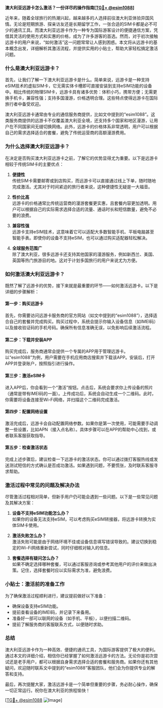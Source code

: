**澳大利亚远游卡怎么激活？一份详尽的操作指南[[TG💪+ @esim1088](https://t.me/s/esim1088)]**

近年来，随着全球旅行的热潮兴起，越来越多的人选择前往澳大利亚体验异国风情。无论是短期旅游、探亲访友还是长期留学工作，一张合适的SIM卡都是必不可少的通讯工具。而澳大利亚远游卡作为一种专为国际游客设计的便捷通信方案，凭借其灵活的使用方式和实惠的价格，成为了许多游客的首选。然而，对于初次接触远游卡的用户来说，“如何激活”这一问题常常让人感到困惑。本文将从远游卡的基本概念出发，详细解析其激活流程，并提供实用的小贴士，帮助大家轻松搞定激活问题。

### **什么是澳大利亚远游卡？**

首先，让我们了解一下澳大利亚远游卡是什么。简单来说，远游卡是一种支持eSIM技术的虚拟SIM卡，它无需实体卡槽即可直接安装到支持eSIM功能的设备中。相比传统的物理SIM卡，远游卡具有诸多优势：体积小巧，携带方便；无需更换手机卡，兼容性强；支持多国漫游，价格透明合理。这些特点使得远游卡在国际旅行者中备受欢迎。

澳大利亚远游卡通常由专业的通信服务商提供，比如文中提到的“esim1088”。这类服务商提供的远游卡不仅覆盖澳大利亚全境，还支持多个国家和地区漫游，让用户在不同国家间无缝切换网络。此外，远游卡的价格体系非常透明，用户可以根据自己的需求选择适合的套餐，避免了传统运营商的高额漫游费用。

### **为什么选择澳大利亚远游卡？**

在决定是否购买澳大利亚远游卡之前，了解它的优势显得尤为重要。以下是远游卡相较于传统SIM卡的主要优点：

1. **便捷性**  
   传统SIM卡需要邮寄或到店购买，而远游卡可以直接通过线上下单，随时随地完成激活。尤其对于时间紧迫的旅行者来说，这种便捷性无疑是一大福音。

2. **性价比高**  
   远游卡的价格通常比传统运营商的漫游套餐更实惠，且套餐内容更加透明。用户可以根据自己的实际需求选择合适的流量、通话时长和短信数量，避免不必要的浪费。

3. **兼容性强**  
   远游卡支持eSIM技术，这意味着它可以适配大多数智能手机、平板电脑甚至智能手表。即使你的设备不支持eSIM，也可以通过购买适配器轻松解决。

4. **全球服务范围广**  
   除了澳大利亚，很多远游卡还支持其他国家的漫游服务，例如新西兰、美国、英国等热门旅游目的地。这对于计划多国旅行的用户来说尤为方便。

### **如何激活澳大利亚远游卡？**

既然了解了远游卡的优势，接下来就是最重要的环节——如何激活远游卡。以下是详细的步骤解析：

#### **第一步：购买远游卡**
首先，你需要访问远游卡服务商的官方网站（如文中提到的“esim1088”），选择适合自己的套餐并完成购买。购买过程中，系统会提示你输入设备信息（如IMEI码）以及接收验证码的手机号码。确保所有信息准确无误，以免影响后续激活流程。

#### **第二步：下载并安装APP**
购买完成后，服务商通常会提供一个专属的APP用于管理远游卡。以“esim1088”为例，用户需要在手机应用商店搜索并下载该APP。安装后，打开APP并登录账户，按照指引进行操作。

#### **第三步：激活eSIM卡**
进入APP后，你会看到一个“激活”按钮。点击后，系统会要求你上传设备的照片（通常是带有IMEI码的一面）。上传成功后，系统会自动生成一个二维码。此时，你需要将设备连接至Wi-Fi网络，并扫描这个二维码完成激活。

#### **第四步：配置网络设置**
激活完成后，远游卡会自动配置网络参数。如果你是第一次使用，可能需要手动调整一些设置，比如APN（接入点名称）。具体步骤可以在APP的帮助中心找到，或者联系客服获取指导。

#### **第五步：检查激活状态**
完成上述步骤后，建议检查一下远游卡的激活状态。你可以通过拨打客服热线或发送测试短信的方式确认是否成功激活。如果遇到问题，不要慌张，及时联系客服寻求帮助。

### **激活过程中常见的问题及解决办法**

尽管激活过程相对简单，但新手用户仍可能会遇到一些问题。以下是一些常见问题及其解决方案：

1. **设备不支持eSIM功能怎么办？**  
   如果你的设备无法支持eSIM，可以考虑购买eSIM转接器，将远游卡转换为实体SIM卡使用。

2. **激活失败怎么办？**  
   激活失败可能是由于网络环境不佳或设备信息填写错误导致的。建议切换到稳定的Wi-Fi网络重新尝试，同时仔细核对输入的信息。

3. **套餐选择有疑问怎么办？**  
   如果不确定选择哪种套餐，可以通过客服咨询或参考其他用户的评价来做出决策。记住，选择套餐时应以实际需求为准，避免浪费。

### **小贴士：激活前的准备工作**

为了确保激活过程顺利进行，建议提前做好以下准备：
- 确保设备支持eSIM功能。
- 提前查看设备的IMEI码，并记录下来备用。
- 准备好一部可以联网的设备（如手机、平板），以便扫描二维码。
- 提前了解服务商的客服联系方式，以便随时求助。

### **总结**

澳大利亚远游卡作为一种高效、便捷的通讯工具，为国际游客提供了极大的便利。通过本文的详细介绍，相信你已经掌握了如何激活远游卡的方法。无论你是初次尝试还是老手用户，都可以根据自身需求选择合适的套餐和服务商。如果你还有其他疑问，欢迎随时联系文中提到的“esim1088”客服团队，他们会为你提供专业的解答和支持。

最后，再次提醒大家，激活远游卡是一个简单但重要的步骤，务必耐心操作，确保一切正常运行。祝你在澳大利亚的旅程愉快！

[[TG💪+ @esim1088](https://t.me/s/esim1088) ![Image](https://i.postimg.cc/4NQfJmqS/Snipaste-2025-05-13-00-14-12.png)]